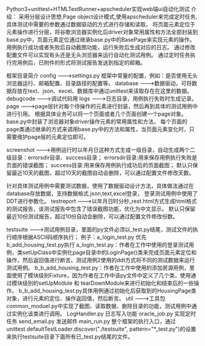 
Python3+unittest+HTMLTestRunner+apscheduler实现web端ui自动化测试
介绍：
采用分层设计思想,Page object设计模式,使用apscheduler来完成定时任务,具体测试中需要的参数通过数据驱动的方式进行存储和读取。
将页面元素定位于元素操作进行分层，将谷歌浏览器实例化后driver对象常用属性和方法全部封装到base.py中，页面元素定位通过继承base.py中的BasePage来实现元素的操作。
用例执行成功或者失败后自动截图功能，运行失败后生成对应的日志。
通过修改配置文件可以实现有头还是无头浏览器来运行自动化测试用例。
通过定时任务执行完用例后，已附件的形式将测试报告发送到指定的邮箱。

框架目录简介
config --->settings.py 框架中常量的配置，例如：是否使用无头浏览器运行、邮箱配置、目录路径的配置等。
database --->数据驱动，可将数据存放在text、json、excel、数据库中通过unittest来读取存在在这里的数据。
debugcode --->调试代码用
logs --->日志目录，用例执行失败时生成记录。
page --->page层针对每个待操作的元素进行封装，然后再到具体的测试用例中进行引用。
         根据具体业务可以将一个页面或者几个页面创建一个page对象。
		 base.py中封装了浏览器对象driver操作元素的常用属性和方法，
         每个页面的page类通过继承的方式来调用base.py中的方法和属性，当页面元素变化时，只需要维护page层的元素定位即可。

screenshot --->用例运行时以年月日这种方式生成一级目录，自动生成两个二级目录：errorsdir目录、success目录；
               errorsdir目录:用来保存用例执行失败是页面的错误截图；
		       success目录:用来保存用例执行成功后的页面截图；
			   默认只保留最近10天的截图，超过10天的截图自动会删除，可以通过配置文件修改天数。


针对具体测试用例中需要测试数据，使用了数据驱动设计方法，具体做法通过在database存放数据，支持数据格式.json,text,excel登录，
登录测试用例中使用了DDT进行参数化。
testreport --->以年月日时分秒_rest.html方式生成html格式的测试报告，该测试报告中包含了错误截图功能，优化为中文显示。
               默认只保留最近10份测试报告，超过10份自动会删除，可以通过配置文件修改份数。
			   
testsuite --->测试用例目录，里面的py文件必须以_test.py结尾，测试文件的执行顺序根据ASCII码顺序执行；
              例子：a_login_test.py 优先 b_add_housing_test.py执行
			  a_login_test.py：作者在工作中使用的登录测试用例，类setUpClass中实例化page目录中的LoginPage()类来完成页面元素定位和操作，然后返回值进行断言。测试用例2使用的ddt方式将不同的测试数据来运行测试用例。
			  b_b_add_housing_test.py：作者在工作中使用的添加房源用例，里面使用了模块级别Fixture，因为作者在工作中该py文件中定义了几个类，使用通过模块级别的setUpModule 和 tearDownModule来进行初始化和结束后的一些操作。
			  b_b_add_housing_test.py具体用例通过初始化后获取到的HousingPage类对象，进行元素的定位、操作返回值，然后断言。
util --->工具包 common_moduel.py中实现了截图、读取数据、删除目录的功能，测试用例中通过实例化该类进行调用。
                LogHandler.py 日志写入功能
				oracle_job.py 实现定时任务
				send_email.py 发送邮件
main_run.py 整个框架的执行入口，通过unittest.defaultTestLoader.discover("./testsuite", pattern="*_test.py")的设置来执行testsuite目录下面所有已_test.py结尾的文件。
